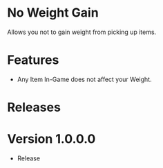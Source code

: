 # No Weight Gain
Allows you not to gain weight from picking up items.

# Features
- Any Item In-Game does not affect your Weight.

# Releases

# Version 1.0.0.0
- Release
